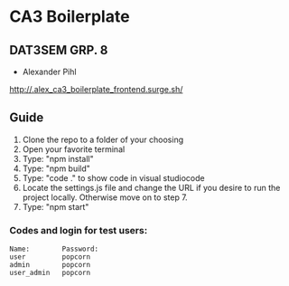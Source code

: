 # CA3 Boilerplate

## DAT3SEM GRP. 8
- Alexander Pihl

[http://.alex_ca3_boilerplate_frontend.surge.sh/](http://.alex_ca3_boilerplate_frontend.surge.sh/)

## Guide
1. Clone the repo to a folder of your choosing
2. Open your favorite terminal
3. Type: "npm install"
4. Type: "npm build"
5. Type: "code ." to show code in visual studiocode
6. Locate the settings.js file and change the URL if you desire to run the project locally. Otherwise move on to step 7.
7. Type: "npm start"

### Codes and login for test users:
    Name:        Password:
    user         popcorn
    admin        popcorn
    user_admin   popcorn
